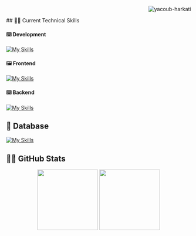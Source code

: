 <p align="right" > <img src="https://komarev.com/ghpvc/?username=yacoub-harkati&label=Profile%20views&color=478778&style=flat" alt="yacoub-harkati" /> </p>
## 🧑‍💻 Current Technical Skills 

#### ⌨️ Development
[![My Skills](https://skillicons.dev/icons?i=js,ts,c,py,rust)](https://skillicons.dev)
#### 🖼️ Frontend
[![My Skills](https://skillicons.dev/icons?i=react,nextjs,html,css,sass,tailwind,bootstrap,materialui,redux,webpack,regex)](https://skillicons.dev)
#### ⌨️ Backend
[![My Skills](https://skillicons.dev/icons?i=nodejs,express,graphql,postman,linux,bash)](https://skillicons.dev)

## 🌱 Database

[![My Skills](https://skillicons.dev/icons?i=mongodb,mysql,postgres,firebase,prisma,supabase)](https://skillicons.dev)
## 🦸‍♂️ GitHub Stats

<div align="center">
    
 <img align="center" height="165em" src="https://github-readme-stats.vercel.app/api?username=yacoub-harkati&show_icons=true&theme=tokyonight&include_all_commits=true&count_private=true"/>
  <img align="center" height="165em" src="https://github-readme-stats.vercel.app/api/top-langs/?username=yacoub-harkati&layout=compact&langs_count=7&theme=tokyonight"/>
   
</div>



